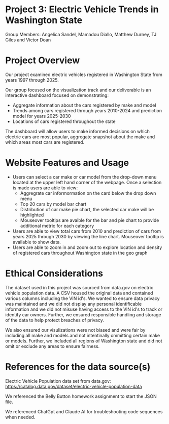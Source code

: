 # Project 3: Electric Vehicle Trends in Washington State
Group Members: Angelica Sandel, Mamadou Diallo, Matthew Durney, TJ Giles and Victor Doan

# Project Overview
Our project examined electric vehicles registered in Washington State from years 1997 through 2025.

Our group focused on the visualization track and our deliverable is an interactive dashboard focused on demonstrating:
- Aggregate information about the cars registered by make and model
- Trends among cars registered through years 2010-2024 and prediction model for years 2025-2030
- Locations of cars registered throughout the state

The dashboard will allow users to make informed decisions on which electric cars are most popular, aggregate snapshot about the make and which areas most cars are registered.

# Website Features and Usage
- Users can select a car make or car model from the drop-down menu located at the upper left hand corner of the webpage. Once a selection is made users are able to view:
    - Aggregrate car informormation on the card below the drop down menu
    - Top 20 cars by model bar chart
    - Distribution of car make pie chart, the selected car make will be highlighted
    - Mouseover tooltips are avaible for the bar and pie chart to provide additional metric for each category
- Users are able to view total cars from 2010 and prediction of cars from years 2025 through 2030 by viewing the line chart. Mouseover tooltip is available to show data.
- Users are able to zoom in and zoom out to explore location and density of registered cars throughout Washington state in the geo graph

# Ethical Considerations
The dataset used in this project was sourced from data.gov on electric vehicle population data. A CSV housed the original data and contained various columns including the VIN id's. We wanted to ensure data privacy was maintained and we did not display any personal identificable information and we did not misuse having access to the VIN id's to track or identify car owners. Further, we ensured responsible handling and storage of the data to help protect breaches of privacy.

We also ensured our visulizations were not biased and were fair by including all make and models and not intentinally ommitting certain make or models. Further, we included all regions of Washington state and did not omit or exclude any areas to ensure fairness. 

# References for the data source(s)
Electric Vehicle Population data set from data.gov: https://catalog.data.gov/dataset/electric-vehicle-population-data

We referenced the Belly Button homework assignment to start the JSON file.

We referenced ChatGpt and Claude AI for troubleshooting code sequences when needed.

